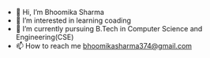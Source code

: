 - 👋 Hi, I’m Bhoomika Sharma
- 👀 I’m interested in learning coading
- 🌱 I’m currently pursuing B.Tech in Computer Science and Engineering(CSE)
- 📫 How to reach me bhoomikasharma374@gmail.com

<!---
Bhoomikagithu/Bhoomikagithu is a ✨ special ✨ repository because its `README.md` (this file) appears on your GitHub profile.
You can click the Preview link to take a look at your changes.
--->
